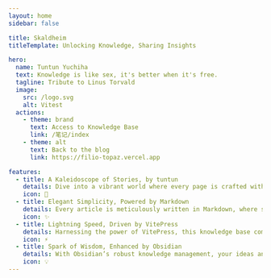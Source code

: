 ```yaml
---
layout: home
sidebar: false

title: Skaldheim
titleTemplate: Unlocking Knowledge, Sharing Insights

hero:
  name: Tuntun Yuchiha
  text: Knowledge is like sex, it's better when it's free.
  tagline: Tribute to Linus Torvald
  image:
    src: /logo.svg
    alt: Vitest
  actions:
    - theme: brand
      text: Access to Knowledge Base
      link: /笔记/index
    - theme: alt
      text: Back to the blog
      link: https://filio-topaz.vercel.app

features:
  - title: A Kaleidoscope of Stories, by tuntun
    details: Dive into a vibrant world where every page is crafted with passion, capturing the essence of life and the fleeting moments of the soul. Let memories and creativity shine through words.
    icon: 🌈
  - title: Elegant Simplicity, Powered by Markdown
    details: Every article is meticulously written in Markdown, where simplicity meets endless possibilities. Watch words dance with grace and rhythm.
    icon: ✨
  - title: Lightning Speed, Driven by VitePress
    details: Harnessing the power of VitePress, this knowledge base comes alive with blazing-fast builds and dynamic rendering, making every visit a seamless and exhilarating experience.
    icon: ⚡
  - title: Spark of Wisdom, Enhanced by Obsidian
    details: With Obsidian’s robust knowledge management, your ideas and thoughts are effortlessly captured. Every plugin ignites a spark of wisdom, turning knowledge into a radiant constellation.
    icon: 💡
---
```


<HomePage />
